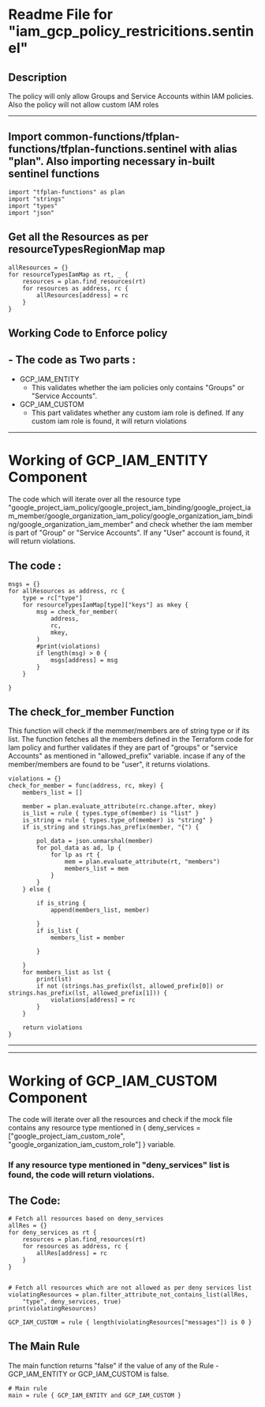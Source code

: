 # Readme File for "iam_gcp_policy_restricitions.sentinel"

## Description


The policy will only allow Groups and Service Accounts within IAM policies. Also the policy will not allow custom IAM roles


-------


## Import common-functions/tfplan-functions/tfplan-functions.sentinel with alias "plan". Also importing necessary in-built sentinel functions
```
import "tfplan-functions" as plan
import "strings"
import "types"
import "json"
```

## Get all the Resources as per resourceTypesRegionMap map
```
allResources = {}
for resourceTypesIamMap as rt, _ {
	resources = plan.find_resources(rt)
	for resources as address, rc {
		allResources[address] = rc
	}
}
```

## Working Code to Enforce policy
## - The code as Two parts :
* GCP_IAM_ENTITY
     - This validates whether the iam policies only contains "Groups" or "Service Accounts". 
* GCP_IAM_CUSTOM
     - This part validates whether any custom iam role is defined. If any custom iam role is found, it will return violations
------

 # Working of  GCP_IAM_ENTITY Component

The code which will iterate over all the resource type "google_project_iam_policy/google_project_iam_binding/google_project_iam_member/google_organization_iam_policy/google_organization_iam_binding/google_organization_iam_member" and check whether the iam member is part of "Group" or "Service Accounts". If any "User" account is found, it will return violations.

## The code :

```
msgs = {}
for allResources as address, rc {
	type = rc["type"]
	for resourceTypesIamMap[type]["keys"] as mkey {
		msg = check_for_member(
			address,
			rc,
			mkey,
		)
		#print(violations)
		if length(msg) > 0 {
			msgs[address] = msg
		}
	}

}
```

## The check_for_member Function
This function will check if the memmer/members are of string type or if its list.
The function fetches all the members defined in the Terraform code for Iam policy and further validates if they are part of "groups" or "service Accounts" as mentioned in "allowed_prefix" variable.
incase if any of the member/members are found to be  "user", it returns violations.

```
violations = {}
check_for_member = func(address, rc, mkey) {
	members_list = []

	member = plan.evaluate_attribute(rc.change.after, mkey)
	is_list = rule { types.type_of(member) is "list" }
	is_string = rule { types.type_of(member) is "string" }
	if is_string and strings.has_prefix(member, "{") {

		pol_data = json.unmarshal(member)
		for pol_data as ad, lp {
			for lp as rt {
				mem = plan.evaluate_attribute(rt, "members")
				members_list = mem
			}
		}
	} else {

		if is_string {
			append(members_list, member)

		}
		if is_list {
			members_list = member

		}

	}
	for members_list as lst {
		print(lst)
		if not (strings.has_prefix(lst, allowed_prefix[0]) or strings.has_prefix(lst, allowed_prefix[1])) {
			violations[address] = rc
		}
	}

	return violations
}

```
---------
---------

# Working of GCP_IAM_CUSTOM Component
The code will iterate over all the resources and check if the mock file contains any resource type mentioned in { deny_services = ["google_project_iam_custom_role", "google_organization_iam_custom_role"] } variable.
### If any resource type mentioned in "deny_services" list is found, the code will return violations.

## The Code:

```
# Fetch all resources based on deny_services
allRes = {}
for deny_services as rt {
	resources = plan.find_resources(rt)
	for resources as address, rc {
		allRes[address] = rc
	}
}


# Fetch all resources which are not allowed as per deny services list
violatingResources = plan.filter_attribute_not_contains_list(allRes,
	"type", deny_services, true)
print(violatingResources)

GCP_IAM_CUSTOM = rule { length(violatingResources["messages"]) is 0 }
```



## The Main Rule
The main function returns "false" if the value of any of the Rule - GCP_IAM_ENTITY or GCP_IAM_CUSTOM is false.

```
# Main rule
main = rule { GCP_IAM_ENTITY and GCP_IAM_CUSTOM }

```